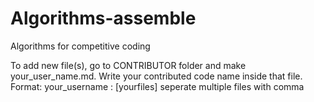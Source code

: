 # Algorithms-assemble
Algorithms for competitive coding

To add new file(s), go to CONTRIBUTOR folder and make your_user_name.md. Write your contributed code name inside that file.
Format:
your_username : [yourfiles]
seperate multiple files with comma
